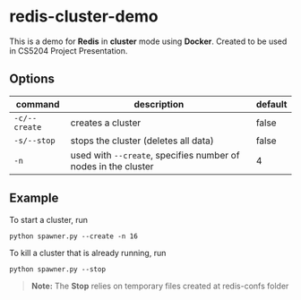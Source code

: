 # redis-cluster-demo

This is a demo for **Redis** in **cluster** mode using **Docker**. Created to be used in CS5204 Project Presentation.

## Options

|command         |description                          |default                      |
|----------------|-------------------------------------|-----------------------------|
|`-c/--create`   |creates a cluster                    |false                        |
|`-s/--stop`     |stops the cluster (deletes all data) |false                        |
|`-n`            |used with `--create`, specifies number of nodes in the cluster |4  |

## Example

To start a cluster, run
```
python spawner.py --create -n 16
```

To kill a cluster that is already running, run
```
python spawner.py --stop
```

> **Note:** The **Stop** relies on temporary files created at redis-confs folder
